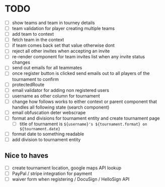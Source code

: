 # TODO

- [ ] show teams and team in tourney details
- [ ] team validation for player creating multiple teams
- [ ] add team to context
- [ ] fetch team in the context
- [ ] if team comes back set that value otherwise dont
- [ ] reject all other invites when accepting an invite
- [ ] re-render component for team invites list when any invite status changes
- [ ] send out emails for all teammates
- [ ] once register button is clicked send emails out to all players of the tournament to confirm
- [ ] protectedRoute
- [ ] email validator for adding non registered users
- [ ] username as other column for tournament
- [ ] change how follows works to either context or parent component that handles all following state (search component)
- [ ] email obfuscation deter webscrape
- [ ] format and divisions for tournament entity and create tournament page
  - [ ] title of tournament is `${username}'s ${tournament.format} on ${tournament.date}`
- [ ] format date to something readable
- [ ] add division to tournament entity

## Nice to haves

- [ ] create tournament location, google maps API lookup
- [ ] PayPal / stripe integration for payment
- [ ] waiver form when registering / DocuSign / HelloSign API
